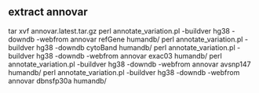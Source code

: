## extract annovar
tar xvf annovar.latest.tar.gz
perl annotate_variation.pl -buildver hg38 -downdb -webfrom annovar refGene humandb/
perl annotate_variation.pl -buildver hg38 -downdb cytoBand humandb/
perl annotate_variation.pl -buildver hg38 -downdb -webfrom annovar exac03 humandb/
perl annotate_variation.pl -buildver hg38 -downdb -webfrom annovar avsnp147 humandb/
perl annotate_variation.pl -buildver hg38 -downdb -webfrom annovar dbnsfp30a humandb/
